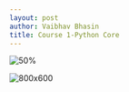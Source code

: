 ```yaml
---
layout: post
author: Vaibhav Bhasin
title: Course 1-Python Core
---
```


![50%](https://progress-bar.dev/10)

![800x600](https://i.picsum.photos/id/688/800/600.jpg)
